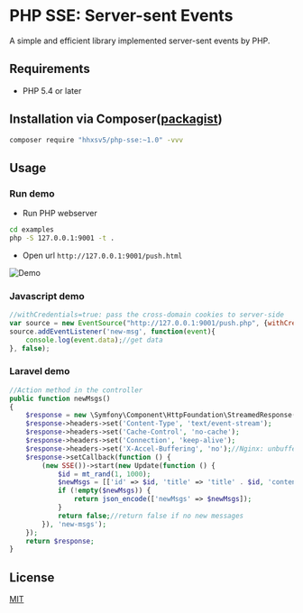 PHP SSE: Server-sent Events
======

A simple and efficient library implemented server-sent events by PHP.

## Requirements

* PHP 5.4 or later

## Installation via Composer([packagist](https://packagist.org/packages/hhxsv5/php-sse))

```BASH
composer require "hhxsv5/php-sse:~1.0" -vvv
```

## Usage
### Run demo

- Run PHP webserver
```Bash
cd examples
php -S 127.0.0.1:9001 -t .
```

- Open url `http://127.0.0.1:9001/push.html`

![Demo](https://raw.githubusercontent.com/hhxsv5/SSE/master/sse.png)

### Javascript demo

```Javascript
//withCredentials=true: pass the cross-domain cookies to server-side
var source = new EventSource("http://127.0.0.1:9001/push.php", {withCredentials:true});
source.addEventListener('new-msg', function(event){
    console.log(event.data);//get data
}, false);
```

### Laravel demo

```PHP
//Action method in the controller
public function newMsgs()
{
    $response = new \Symfony\Component\HttpFoundation\StreamedResponse();
    $response->headers->set('Content-Type', 'text/event-stream');
    $response->headers->set('Cache-Control', 'no-cache');
    $response->headers->set('Connection', 'keep-alive');
    $response->headers->set('X-Accel-Buffering', 'no');//Nginx: unbuffered responses suitable for Comet and HTTP streaming applications
    $response->setCallback(function () {
        (new SSE())->start(new Update(function () {
            $id = mt_rand(1, 1000);
            $newMsgs = [['id' => $id, 'title' => 'title' . $id, 'content' => 'content' . $id]];//get data from database or servcie.
            if (!empty($newMsgs)) {
                return json_encode(['newMsgs' => $newMsgs]);
            }
            return false;//return false if no new messages
        }), 'new-msgs');
    });
    return $response;
}
```

## License

[MIT](https://github.com/hhxsv5/php-sse/blob/master/LICENSE)

